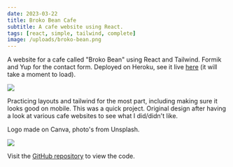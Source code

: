 ```yaml
---
date: 2023-03-22
title: Broko Bean Cafe
subtitle: A cafe website using React.
tags: [react, simple, tailwind, complete]
image: /uploads/broko-bean.png
---
```

A website for a cafe called "Broko Bean" using React and Tailwind. Formik and Yup for the contact form. Deployed on Heroku, see it live [here](https://broko-bean.herokuapp.com/) (it will take a moment to load).

![](/uploads/broko1.png)

Practicing layouts and tailwind for the most part, including making sure it looks good on mobile. This was a quick project. Original design after having a look at various cafe websites to see what I did/didn't like.

Logo made on Canva, photo's from Unsplash.

![](/uploads/brokocontact.png)

Visit the [GitHub repository](https://github.com/eleanor-tosh/cafe-app) to view the code.